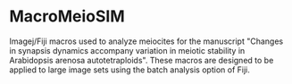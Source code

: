 # MacroMeioSIM
Imagej/Fiji macros used to analyze meiocites for the manuscript "Changes in synapsis dynamics accompany variation in meiotic stability in Arabidopsis arenosa autotetraploids". These macros are designed to be applied to large image sets using the batch analysis option of Fiji.
